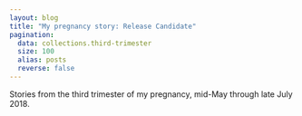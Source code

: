 ```yaml
---
layout: blog
title: "My pregnancy story: Release Candidate"
pagination:
  data: collections.third-trimester
  size: 100
  alias: posts
  reverse: false
---
```


Stories from the third trimester of my pregnancy, mid-May through late July 2018.

